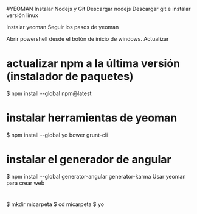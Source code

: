 #YEOMAN
Instalar Nodejs y Git
Descargar nodejs
Descargar git e instalar versión linux

Instalar yeoman
Seguir los pasos de yeoman

Abrir powershell desde el botón de inicio de windows.
Actualizar

# actualizar npm a la última versión (instalador de paquetes)
$ npm install --global npm@latest

# instalar herramientas de yeoman
$ npm install --global yo bower grunt-cli

# instalar el generador de angular
$ npm install --global generator-angular generator-karma
Usar yeoman para crear web
# 
$ mkdir micarpeta
$ cd micarpeta
$ yo

